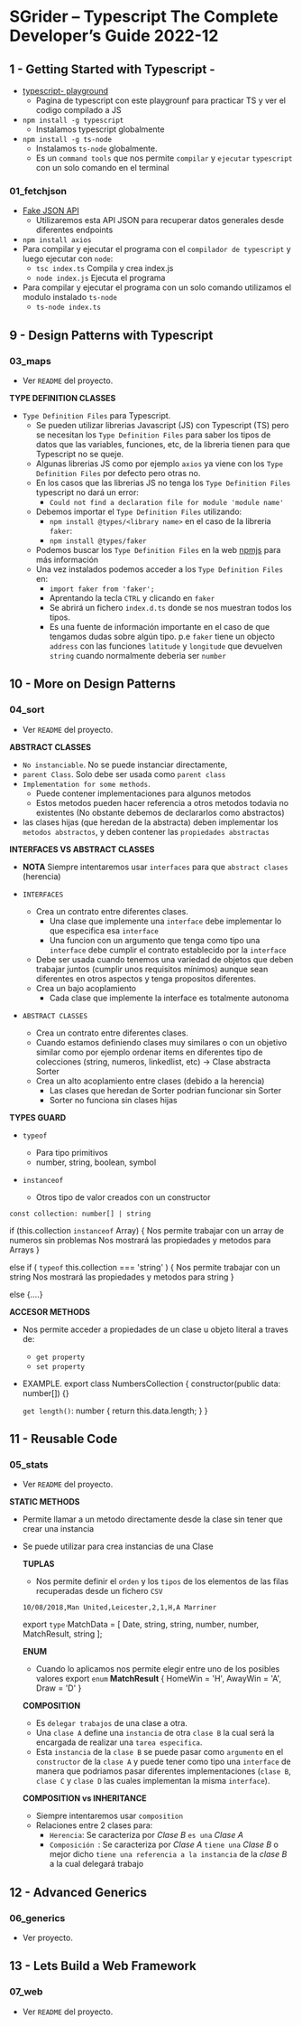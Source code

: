 # SGrider – Typescript The Complete Developer’s Guide 2022-12

## 1 - Getting Started with Typescript -

- [typescript- playground](https://www.typescriptlang.org/play)
  - Pagina de typescript con este playgrounf para practicar TS y ver el codigo compilado a JS
- `npm install -g typescript`
  - Instalamos typescript globalmente
- `npm install -g ts-node`
  - Instalamos `ts-node` globalmente.
  - Es un `command tools` que nos permite `compilar` y `ejecutar` `typescript` con un solo comando en el terminal

### 01_fetchjson

- [Fake JSON API](https://jsonplaceholder.typicode.com/)
  - Utilizaremos esta API JSON para recuperar datos generales desde diferentes endpoints
- `npm install axios`
- Para compilar y ejecutar el programa con el `compilador de typescript` y luego ejecutar con `node`:
  - `tsc index.ts` Compila y crea index.js
  - `node index.js` Ejecuta el programa
- Para compilar y ejecutar el programa con un solo comando utilizamos el modulo instalado `ts-node`
  - `ts-node index.ts`

## 9 - Design Patterns with Typescript

### 03_maps

- Ver `README` del proyecto.

**TYPE DEFINITION CLASSES**

- `Type Definition Files` para Typescript.
  - Se pueden utilizar librerias Javascript (JS) con Typescript (TS)
    pero se necesitan los `Type Definition Files` para saber los tipos de datos que las variables, funciones, etc, de la libreria tienen para que Typescript no se queje.
  - Algunas librerias JS como por ejemplo `axios` ya viene con los `Type Definition Files` por defecto pero otras no.
  - En los casos que las librerias JS no tenga los `Type Definition Files` typescript no dará un error:
    - `Could not find a declaration file for module 'module name'`
  - Debemos importar el `Type Definition Files` utilizando:
    - `npm install @types/<library name>`
      en el caso de la libreria `faker`:
    - `npm install @types/faker`
  - Podemos buscar los `Type Definition Files` en la web [npmjs](https://www.npmjs.com/) para más información
  - Una vez instalados podemos acceder a los `Type Definition Files` en:
    - `import faker from 'faker';`
    - Aprentando la tecla `CTRL` y clicando en `faker`
    - Se abrirá un fichero `index.d.ts` donde se nos muestran todos los tipos.
    - Es una fuente de información importante en el caso de que tengamos dudas sobre algún tipo. p.e `faker` tiene un objecto `address` con las funciones `latitude` y `longitude` que devuelven `string` cuando normalmente deberia ser `number`

## 10 - More on Design Patterns

### 04_sort

- Ver `README` del proyecto.

**ABSTRACT CLASSES**

- `No instanciable`. No se puede instanciar directamente,
- `parent Class`. Solo debe ser usada como `parent class`
- `Implementation for some methods`.
  - Puede contener implementaciones para algunos metodos
  - Estos metodos pueden hacer referencia a otros metodos todavia no existentes (No obstante debemos de declararlos como abstractos)
- las clases hijas (que heredan de la abstracta) deben implementar los `metodos abstractos`, y deben contener las `propiedades abstractas`

**INTERFACES VS ABSTRACT CLASSES**

- **NOTA** Siempre intentaremos usar `interfaces` para que `abstract clases` (herencia)

- `INTERFACES`

  - Crea un contrato entre diferentes clases.
    - Una clase que implemente una `interface` debe implementar lo que especifica esa `interface`
    - Una funcion con un argumento que tenga como tipo una `interface` debe cumplir el contrato establecido por la `interface`
  - Debe ser usada cuando tenemos una variedad de objetos que deben trabajar juntos (cumplir unos requisitos mínimos) aunque sean diferentes en otros aspectos y tenga propositos diferentes.
  - Crea un bajo acoplamiento
    - Cada clase que implemente la interface es totalmente autonoma

- `ABSTRACT CLASSES`

  - Crea un contrato entre diferentes clases.
  - Cuando estamos definiendo clases muy similares o con un objetivo similar como por ejemplo ordenar items en diferentes tipo de colecciones (string, numeros, linkedlist, etc) -> Clase abstracta Sorter
  - Crea un alto acoplamiento entre clases (debido a la herencia)
    - Las clases que heredan de Sorter podrian funcionar sin Sorter
    - Sorter no funciona sin clases hijas

**TYPES GUARD**

- `typeof`

  - Para tipo primitivos
  - number, string, boolean, symbol

- `instanceof`
  - Otros tipo de valor creados con un constructor

`const collection: number[] | string`

if (this.collection `instanceof` Array) {
Nos permite trabajar con un array de numeros sin problemas
Nos mostrará las propiedades y metodos para Arrays
}

else if ( `typeof` this.collection === 'string' ) {
Nos permite trabajar con un string
Nos mostrará las propiedades y metodos para string
}

else {....}

**ACCESOR METHODS**

- Nos permite acceder a propiedades de un clase u objeto literal a traves de:

  - `get property`
  - `set property`

- EXAMPLE.
  export class NumbersCollection {
  constructor(public data: number[]) {}

  `get length()`: number {
  return this.data.length;
  }
  }

## 11 - Reusable Code

### 05_stats

- Ver `README` del proyecto.

**STATIC METHODS**

- Permite llamar a un metodo directamente desde la clase sin tener que crear una instancia
- Se puede utilizar para crea instancias de una Clase

  **TUPLAS**

  - Nos permite definir el `orden` y los `tipos` de los elementos de las filas recuperadas desde un fichero `CSV`

  `10/08/2018,Man United,Leicester,2,1,H,A Marriner`

  export `type` MatchData = [
  Date,
  string,
  string,
  number,
  number,
  MatchResult,
  string
  ];

  **ENUM**

  - Cuando lo aplicamos nos permite elegir entre uno de los posibles valores
    export `enum` **MatchResult** {
    HomeWin = 'H',
    AwayWin = 'A',
    Draw = 'D'
    }

  **COMPOSITION**

  - Es `delegar trabajos` de una clase a otra.
  - Una `clase A` define una `instancia` de otra `clase B` la cual será la encargada de realizar una `tarea especifica`.
  - Esta `instancia` de la `clase B` se puede pasar como `argumento` en el `constructor` de la `clase A` y puede tener como tipo una `interface` de manera que podriamos pasar diferentes implementaciones (`clase B`, `clase C` y `clase D` las cuales implementan la misma `interface`).

  **COMPOSITION vs INHERITANCE**

  - Siempre intentaremos usar `composition`
  - Relaciones entre 2 clases para:
    - `Herencia`: Se caracteriza por _Clase B_ `es una` _Clase A_
    - `Composición `: Se caracteriza por _Clase A_ `tiene una` _Clase B_ o mejor dicho `tiene una referencia a la instancia` de la _clase B_ a la cual delegará trabajo

## 12 - Advanced Generics

### 06_generics

- Ver proyecto.

## 13 - Lets Build a Web Framework

### 07_web

- Ver `README` del proyecto.
